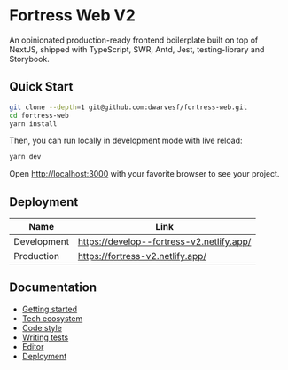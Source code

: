 # Fortress Web V2

An opinionated production-ready frontend boilerplate built on top of NextJS,
shipped with TypeScript, SWR, Antd, Jest, testing-library and Storybook.

## Quick Start

```bash
git clone --depth=1 git@github.com:dwarvesf/fortress-web.git
cd fortress-web
yarn install
```

Then, you can run locally in development mode with live reload:

```bash
yarn dev
```

Open [http://localhost:3000](http://localhost:3000) with your favorite browser
to see your project.

## Deployment

| Name        | Link                                      |
| ----------- | ----------------------------------------- |
| Development | https://develop--fortress-v2.netlify.app/ |
| Production  | https://fortress-v2.netlify.app/          |

## Documentation

- [Getting started](./docs/GETTING_STARTED.md)
- [Tech ecosystem](./docs/TECH_ECOSYSTEM.md)
- [Code style](./docs/CODE_STYLE.md)
- [Writing tests](./docs/WRITING_TEST.md)
- [Editor](./docs/EDITOR.md)
- [Deployment](./docs/DEPLOYMENT.md)
